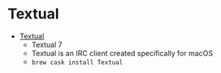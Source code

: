 # Textual
- [Textual](https://www.codeux.com/textual/)
  -  Textual 7
  - Textual is an IRC client created specifically for macOS
  - `brew cask install Textual`
